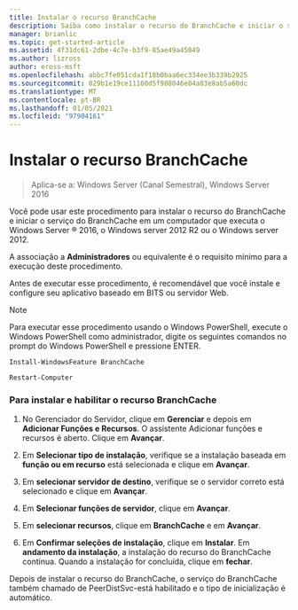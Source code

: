```yaml
---
title: Instalar o recurso BranchCache
description: Saiba como instalar o recurso do BranchCache e iniciar o serviço do BranchCache em um computador que executa o Windows Server 2016, o Windows Server 2012 R2 ou o Windows Server 2012.
manager: brianlic
ms.topic: get-started-article
ms.assetid: 4f31dc61-2dbe-4c7e-b3f9-85ae49a45049
ms.author: lizross
author: eross-msft
ms.openlocfilehash: abbc7fe051cda1f18b0baa6ec334ee3b339b2925
ms.sourcegitcommit: 029b1e19ce11160d5f988046e04a83e8ab5a60dc
ms.translationtype: MT
ms.contentlocale: pt-BR
ms.lasthandoff: 01/05/2021
ms.locfileid: "97904161"
---
```

# <a name="install-the-branchcache-feature"></a>Instalar o recurso BranchCache

>Aplica-se a: Windows Server (Canal Semestral), Windows Server 2016

Você pode usar este procedimento para instalar o recurso do BranchCache e iniciar o serviço do BranchCache em um computador que executa o Windows Server &reg; 2016, o Windows server 2012 R2 ou o Windows server 2012.

A associação a **Administradores** ou equivalente é o requisito mínimo para a execução deste procedimento.

Antes de executar esse procedimento, é recomendável que você instale e configure seu aplicativo baseado em BITS ou servidor Web.

> [!NOTE]
> Para executar esse procedimento usando o Windows PowerShell, execute o Windows PowerShell como administrador, digite os seguintes comandos no prompt do Windows PowerShell e pressione ENTER.
>
> `Install-WindowsFeature BranchCache`
>
> `Restart-Computer`

### <a name="to-install-and-enable-the-branchcache-feature"></a>Para instalar e habilitar o recurso BranchCache

1.  No Gerenciador do Servidor, clique em **Gerenciar** e depois em **Adicionar Funções e Recursos**. O assistente Adicionar funções e recursos é aberto. Clique em **Avançar**.

2.  Em **Selecionar tipo de instalação**, verifique se a instalação baseada em **função ou em recurso** está selecionada e clique em **Avançar**.

3.  Em **selecionar servidor de destino**, verifique se o servidor correto está selecionado e clique em **Avançar**.

4.  Em **Selecionar funções de servidor**, clique em **Avançar**.

5.  Em **selecionar recursos**, clique em **BranchCache** e em **Avançar**.

6.  Em **Confirmar seleções de instalação**, clique em **Instalar**. Em **andamento da instalação**, a instalação do recurso do BranchCache continua. Quando a instalação for concluída, clique em **fechar**.

Depois de instalar o recurso do BranchCache, o serviço do BranchCache também chamado de PeerDistSvc-está habilitado e o tipo de inicialização é automático.



